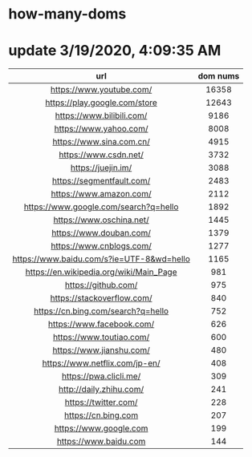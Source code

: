 # how-many-doms

# update 3/19/2020, 4:09:35 AM

url | dom nums
:-: | :-:
https://www.youtube.com/ | 16358
https://play.google.com/store | 12643
https://www.bilibili.com/ | 9186
https://www.yahoo.com/ | 8008
https://www.sina.com.cn/ | 4915
https://www.csdn.net/ | 3732
https://juejin.im/ | 3088
https://segmentfault.com/ | 2483
https://www.amazon.com/ | 2112
https://www.google.com/search?q=hello | 1892
https://www.oschina.net/ | 1445
https://www.douban.com/ | 1379
https://www.cnblogs.com/ | 1277
https://www.baidu.com/s?ie=UTF-8&wd=hello | 1165
https://en.wikipedia.org/wiki/Main_Page | 981
https://github.com/ | 975
https://stackoverflow.com/ | 840
https://cn.bing.com/search?q=hello | 752
https://www.facebook.com/ | 626
https://www.toutiao.com/ | 600
https://www.jianshu.com/ | 480
https://www.netflix.com/jp-en/ | 408
https://pwa.clicli.me/ | 309
http://daily.zhihu.com/ | 241
https://twitter.com/ | 228
https://cn.bing.com | 207
https://www.google.com | 199
https://www.baidu.com | 144

